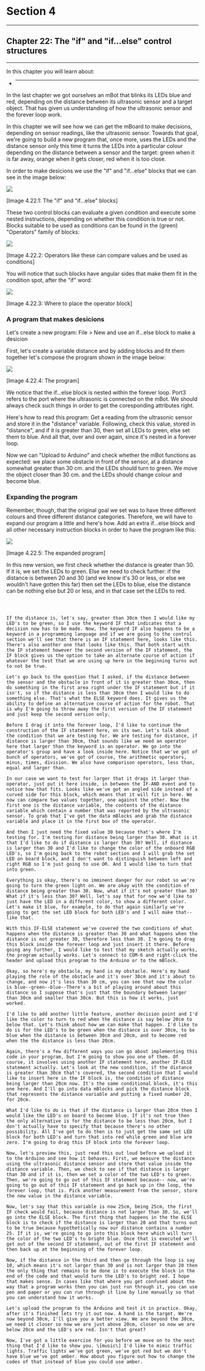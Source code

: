 # Section 4

---

## Chapter 22: The "if" and "if...else" control structures

---

In this chapter you will learn about:

* ---

In the last chapter we got ourselves an mBot that blinks its LEDs blue and red, depending on the distance between its ultrasonic sensor and a target object. That has given us understanding of how the ultrasonic sensor and the forever loop work.

In this chapter we will see how we can get the mBoard to make decisions, depending on sensor readings, like the ultrasonic sensor. Towards that goal, we're going to build a new program that, once more, uses the LEDs and the distance sensor only this time it turns the LEDs into a particular colour depending on the distance between a sensor and the target: green when it is far away, orange when it gets closer, red when it is too close.

In order to make desicions we use the "if" and "if...else" blocks that we can see in the image below:

![](/assets/Img.4.22.1.jpg)

\[Image 4.22.1: The "if" and "if...else" blocks\]

These two control blocks can evaluate a given condition and execute some nested instructions, depending on whether this condition is true or not. Blocks suitable to be used as conditions can be found in the \(green\) "Operators" family of blocks:

![](/assets/Img.4.22.2.jpg)

\[Image 4.22.2: Operators like these can compare values and be used as conditions\]

You will notice that such blocks have angular sides that make them fit in the condition spot, after the "if" word:

![](/assets/Img.4.22.3.jpg)

\[Image 4.22.3: Where to place the operator block\]

### A program that makes desicions

Let's create a new program: File &gt; New and use an if...else block to make a desicion

First, let's create a variable distance and by adding blocks and fit them together let's compose the program shown in the image below:

![](/assets/Img.4.22.4.jpg)

\[Image 4.22.4: The program\]

We notice that the if...else block is nested within the forever loop. Port3 refers to the port where the ultrasonic is connected on the mBot. We should always check such things in order to get the coresponding attributes right.

Here's how to read this program: Get a reading from the ultrasonic sensor and store it in the "distance" variable. Following, check this value, stored in "distance", and if it is greater than 30, then set all LEDs to green, else set them to blue. And all that, over and over again, since it's nested in a forever loop.

Now we can "Upload to Arduino" and check whether the mBot functions as expected: we place some obstacle in front of the sensor, at a distance somewhat greater than 30 cm. and the LEDs should turn to green. We move the object closer than 30 cm. and the LEDs should change colour and become blue.

### Expanding the program

Remember, though, that the original goal we set was to have three different colours and three different distance categories. Therefore, we will have to expand our program a little and here's how. Add an extra if...else block and all other necessary instruction blocks in order to have the program like this:

![](/assets/Img.4.22.5.jpg)

\[Image 4.22.5: The expanded program\]

In this new version, we first check whether the distance is greater than 30. If it is, we set the LEDs to green. Else we need to check further: if the distance is between 20 and 30 \(and we know it's 30 or less, or else we wouldn't have gotten this far\) then set the LEDs to blue, else the distance can be nothing else but 20 or less, and in that case set the LEDs to red.



~~~~~~~~~



If the distance is, let's say, greater than 30cm then I would like my LED's to be green, so I use the keyword IF that indicates that a decision now has to be made. Now, the keyword IF also happens to be a keyword in a programming language and if we are going to the control section we'll see that there is an IF statement here, looks like this. There's also another one that looks like this. That both start with the IF statement however the second version of the IF statement, the IF block gives us the option to take an alternate course of action if whatever the test that we are using up here in the beginning turns out to not be true.

Let's go back to the question that I asked, if the distance between the sensor and the obstacle in front of it is greater than 30cm, then do something in the first area right under the IF statement but if it isn't, so if the distance is less than 30cm then I would like to do something else. That's what the ELSE keyword does. It gives us the ability to define an alternative course of action for the robot. That is why I'm going to throw away the first version of the IF statement and just keep the second version only.

Before I drag it into the forever loop, I'd like to continue the construction of the IF statement here, on its own. Let's talk about the condition that we are testing for. We are testing for distance, if distance is larger than 30cm, that sounds like we need an operator here that larger than the keyword is an operator. We go into the operator's group and have a look inside here. Notice that we've got of bunch of operators, we've got of course, the arithmetic operators, minus, times, division. We also have comparison operators, less than, equal and larger than.

In our case we want to test for larger that it drags it larger than operator, just put it here inside, in between the IF-AND event and to notice how that fits. Looks like we've got an angled side instead of a curved side for this block, which means that it will fit in here. We now can compare two values together, one against the other. Now the first one is the distance variable, the contents of the distance variable which contain a number that was reported by the ultrasonic sensor. To grab that I've got the data mBlocks and grab the distance variable and place it in the first box of the operator.

And then I just need the fixed value 30 because that's where I'm testing for. I'm testing for distance being larger than 30. What is it that I'd like to do if distance is larger than 30? Well, if distance is larger than 30 and I'd like to change the color of the onboard RGB LED's, so I'm going back to the robot section and I will grab the set LED on board block, and I don't want to distinguish between left and right RGB so I'm just going to use OR. And I would like to turn that into green.

Everything is okay, there's no imminent danger for our robot so we're going to turn the green light on. We are okay with the condition of distance being greater than 30. Now, what if it's not greater than 30? What if it's less than 30? Well, let's say that for now we'd like to just have the LED in a different color, to show a different color. Let's make it blue, for example, to do that again similarly we're going to get the set LED block for both LED's and I will make that-- like that.

With this IF-ELSE statement we've covered the two conditions of what happens when the distance is greater than 30 and what happens when the distance is not greater 30, therefore less than 30. I'm going to drag this block inside the forever loop and just insert it there. Before going any further, I would like to test that my sketch actually works, the program actually works. Let's connect to COM-6 and right-click the header and upload this program to the Arduino or to the mBlock.

Okay, so here's my obstacle, my hand is my obstacle. Here's my hand playing the role of the obstacle and it's over 30cm and it's about to change, and now it's less than 30 cm, you can see that now the color is blue--green--blue--There's a bit of playing around about this distance so I suppose that's just that the boundary between larger than 30cm and smaller than 30cm. But this is how it works, just worked.

I'd like to add another little feature, another decision point and I'd like the color to turn to red when the distance is say below 20cm to below that. Let's think about how we can make that happen. I'd like to do is for the LED's to be green when the distance is over 30cm, to be blue when the distance is between 30cm and 20cm, and to become red when the the distance is less than 20cm.

Again, there's a few different ways you can go about implementing this code in your program, but I'm going to show you one of them. Of course, it involves using another IF statement here, another IF-ELSE statement actually. Let's look at the new condition, if the distance is greater than 30cm that's covered, the second condition that I would like to insert here in the IF block is, the condition of distance being larger than 20cm now. It's the same conditional block, it's this one here. And I'll go into data mBlocks and pick the distance block that represents the distance variable and putting a fixed number 20, for 20cm.

What I'd like to do is that if the distance is larger than 20cm then I would like the LED's on board to become blue. If it's not true then the only alternative is for the distance to be less than 20cm, but I don't actually have to specify that because there's no other possibility. All I've got to do then is to just get the same set LED block for both LED's and turn that into red while green and blue are zero. I'm going to drag this IF block into the forever loop.

Now, let's preview this, just read this out loud before we upload it to the Arduino and see how it behaves. First, we measure the distance using the ultrasonic distance sensor and store that value inside the distance variable. Then, we check to see if that distance is larger than 30 and if it is, then we set a color of the two LED's to green. Then, we're going to go out of this IF statement because-- now, we're going to go out of this IF statement and go back up in the loop, the forever loop, that is. Pick another measurement from the sensor, store the new value in the distance variable.

Now, let's say that this variable is now 25cm, being 25cm, the first IF check would fail, because distance is not larger than 30. So, we'll go into the ELSE block. The first thing that happens in the the ELSE block is to check if the distance is larger than 20 and that turns out to be true because hypothetically now our distance contains a number 25. If it is, we're going to go into this block here which will turn the color of the two LED's to bright blue. Once that is executed we'll get out of the second IF statement, out of the first IF statement and then back up at the beginning of the forever loop.

Now, if the distance in the third and then go through the loop is say 10, which means it's not larger than 30 and is not larger than 20 then the only thing that remains to be done is to execute the block in the end of the code and that would turn the LED's to bright red. I hope that makes sense. In cases like that where you get confused about the way that a program works then you can just run through it, you can use pen and paper or you can run through it line by line manually so that you can understand how it works.

Let's upload the program to the Arduino and test it in practice. Okay, after it's finished lets try it out now. A hand is the target. We're now beyond 30cm, I'll give you a better view. We are beyond the 30cm, we need it closer so now we are just above 20cm, closer so now we are below 20cm and the LED's are red. Isn't that great?

Now, I've got a little exercise for you before we move on to the next thing that I'd like to show you. \[music\] I'd like to mimic traffic lights. Traffic lights we've got green, we've got red but we don't have blue we've got amber. How about you figure out how to change the codes of that instead of blue you could use amber.

